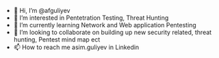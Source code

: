 - 👋 Hi, I’m @afguliyev
- 👀 I’m interested in Pentetration Testing, Threat Hunting
- 🌱 I’m currently learning Network and Web application Pentesting
- 💞️ I’m looking to collaborate on building up new security related, threat hunting, Pentest mind map ect
- 📫 How to reach me asim.guliyev in Linkedin

<!---
afguliyev/afguliyev is a ✨ special ✨ repository because its `README.md` (this file) appears on your GitHub profile.
You can click the Preview link to take a look at your changes.
--->
